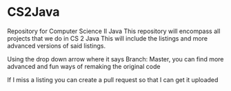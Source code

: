 # CS2Java
Repository for Computer Science II Java
This repository will encompass all projects that we do in CS 2 Java
This will include the listings and more advanced versions of said listings.

Using the drop down arrow where it says Branch: Master, you can find more advanced and fun ways of remaking the original code

If I miss a listing you can create a pull request so that I can get it uploaded

